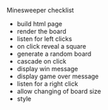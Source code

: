 Minesweeper checklist

- build html page
- render the board
- listen for left clicks
- on click reveal a square
- generate a random board
- cascade on click
- display win message
- display game over message
- listen for a right click
- allow changing of board size
- style


<!-- 30 x 15 with 20 mines -->
